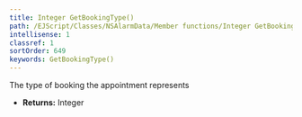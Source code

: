 ```yaml
---
title: Integer GetBookingType()
path: /EJScript/Classes/NSAlarmData/Member functions/Integer GetBookingType()
intellisense: 1
classref: 1
sortOrder: 649
keywords: GetBookingType()
---
```



The type of booking the appointment represents



* **Returns:** Integer


